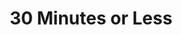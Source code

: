 ---
title: "30 Minutes or Less"
year: 2011
rating: 2.5
stars: "★★½"
rewatched: false
permalink: "30-minutes-or-less"
watched_on: 2011-11-13
---